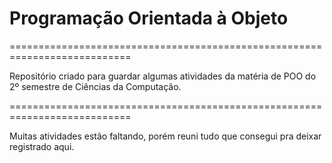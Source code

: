 # Programação Orientada à Objeto

===========================================================================

Repositório criado para guardar algumas atividades da matéria de POO do 2º semestre de Ciências da Computação.

===========================================================================

Muitas atividades estão faltando, porém reuni tudo que consegui pra deixar registrado aqui.
